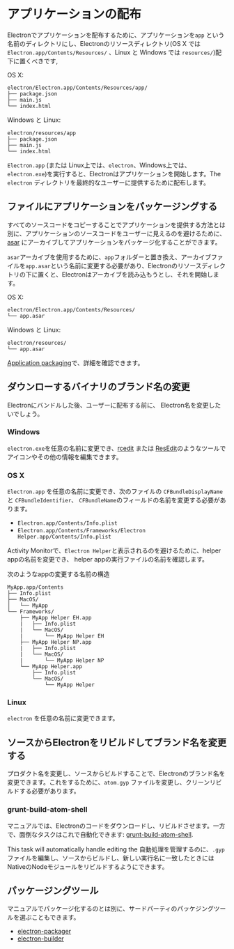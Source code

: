 # アプリケーションの配布

Electronでアプリケーションを配布するために、アプリケーションを`app` という名前のディレクトリにし、Electronのリソースディレクトリ(OS X では
`Electron.app/Contents/Resources/` 、Linux と Windows では `resources/`)配下に置くべきです,

OS X:

```text
electron/Electron.app/Contents/Resources/app/
├── package.json
├── main.js
└── index.html
```

Windows と Linux:

```text
electron/resources/app
├── package.json
├── main.js
└── index.html
```

`Electron.app` (または Linux上では、`electron`、Windows上では、 `electron.exe`)を実行すると、Electronはアプリケーションを開始します。The `electron` ディレクトリを最終的なユーザーに提供するために配布します。

## ファイルにアプリケーションをパッケージングする

すべてのソースコードをコピーすることでアプリケーションを提供する方法とは別に、アプリケーションのソースコードをユーザーに見えるのを避けるために、[asar](https://github.com/atom/asar) にアーカイブしてアプリケーションをパッケージ化することができます。

`asar`アーカイブを使用するために、`app`フォルダーと置き換え、アーカイブファイルを`app.asar`という名前に変更する必要があり、Electronのリソースディレクトリの下に置くと、Electronはアーカイブを読み込もうとし、それを開始します。

OS X:

```text
electron/Electron.app/Contents/Resources/
└── app.asar
```

Windows と Linux:

```text
electron/resources/
└── app.asar
```

[Application packaging](application-packaging.md)で、詳細を確認できます。

## ダウンローするバイナリのブランド名の変更

Electronにバンドルした後、ユーザーに配布する前に、 Electron名を変更したいでしょう。

### Windows

`electron.exe`を任意の名前に変更でき、[rcedit](https://github.com/atom/rcedit) または
[ResEdit](http://www.resedit.net)のようなツールでアイコンやその他の情報を編集できます。

### OS X

 `Electron.app` を任意の名前に変更でき、次のファイルの `CFBundleDisplayName`と `CFBundleIdentifier`、 `CFBundleName`のフィールドの名前を変更する必要があります。

* `Electron.app/Contents/Info.plist`
* `Electron.app/Contents/Frameworks/Electron Helper.app/Contents/Info.plist`

Activity Monitorで、`Electron Helper`と表示されるのを避けるために、helper appの名前を変更でき、 helper appの実行ファイルの名前を確認します。

次のようなappの変更する名前の構造

```
MyApp.app/Contents
├── Info.plist
├── MacOS/
│   └── MyApp
└── Frameworks/
    ├── MyApp Helper EH.app
    |   ├── Info.plist
    |   └── MacOS/
    |       └── MyApp Helper EH
    ├── MyApp Helper NP.app
    |   ├── Info.plist
    |   └── MacOS/
    |       └── MyApp Helper NP
    └── MyApp Helper.app
        ├── Info.plist
        └── MacOS/
            └── MyApp Helper
```

### Linux

`electron` を任意の名前に変更できます。

## ソースからElectronをリビルドしてブランド名を変更する

プロダクト名を変更し、ソースからビルドすることで、Electronのブランド名を変更できます。これをするために、`atom.gyp` ファイルを変更し、クリーンリビルドする必要があります。

### grunt-build-atom-shell

マニュアルでは、Electronのコードをダウンロードし、リビルドさせます。一方で、面倒なタスクはこれで自動化できます:
[grunt-build-atom-shell](https://github.com/paulcbetts/grunt-build-atom-shell).

This task will automatically handle editing the 自動処理を管理するのに、`.gyp`ファイルを編集し、ソースからビルドし、新しい実行名に一致したときにはNativeのNodeモジュールをリビルドするようにできます。

## パッケージングツール

マニュアルでパッケージ化するのとは別に、サードパーティのパッケジングツールを選ぶこともできます。

* [electron-packager](https://github.com/maxogden/electron-packager)
* [electron-builder](https://github.com/loopline-systems/electron-builder)
